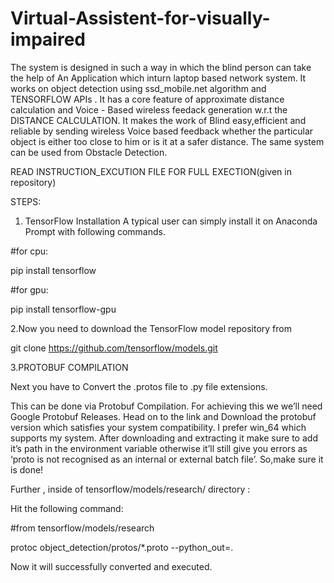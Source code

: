 # Virtual-Assistent-for-visually-impaired

The system is designed in such a way in which the blind person can take the help of An Application which inturn laptop based network system. It works on object detection using ssd_mobile.net algorithm and TENSORFLOW APIs . It has a core feature of approximate distance calculation and Voice - Based wireless feedack generation w.r.t the DISTANCE CALCULATION. It makes the work of Blind easy,efficient and reliable by sending wireless Voice based feedback whether the particular object is either too close to him or is it at a safer distance. The same system can be used from Obstacle Detection. 

READ INSTRUCTION_EXCUTION FILE FOR FULL EXECTION(given in repository)

STEPS:
1. TensorFlow Installation
A typical user can simply install it on Anaconda Prompt with following commands.

#for cpu:

  pip install tensorflow
  
#for gpu:

  pip install tensorflow-gpu

2.Now you need to download the TensorFlow model repository from
 
git clone https://github.com/tensorflow/models.git

3.PROTOBUF COMPILATION

Next you have to Convert the .protos file to .py file extensions.

This can be done via Protobuf Compilation. For achieving this we we’ll need Google Protobuf Releases. Head on to the link and Download the protobuf version which satisfies your system compatibility. I prefer win_64 which supports my system. After downloading and extracting it make sure to add it’s path in the environment variable otherwise it’ll still give you errors as ‘proto is not recognised as an internal or external batch file’. So,make sure it is done!

Further , inside of tensorflow/models/research/ directory :

Hit the following command:

#from tensorflow/models/research

protoc object_detection/protos/*.proto --python_out=.

Now it will successfully converted and executed.
